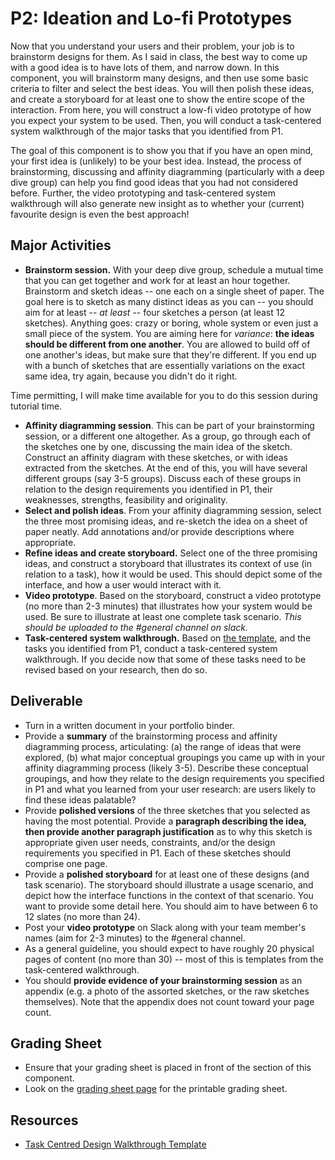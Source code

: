 # P2: Ideation and Lo-fi Prototypes

Now that you understand your users and their problem, your job is to brainstorm designs for them. As I said in class, the best way to come up with a good idea is to have lots of them, and narrow down. In this component, you will brainstorm many designs, and then use some basic criteria to filter and select the best ideas. You will then polish these ideas, and create a storyboard for at least one to show the entire scope of the interaction. From here, you will construct a low-fi video prototype of how you expect your system to be used. Then, you will conduct a task-centered system walkthrough of the major tasks that you identified from P1.

The goal of this component is to show you that if you have an open mind, your first idea is (unlikely) to be your best idea. Instead, the process of brainstorming, discussing and affinity diagramming (particularly with a deep dive group) can help you find good ideas that you had not considered before.
Further, the video prototyping and task-centered system walkthrough will also generate new insight as to whether your (current) favourite design is even the best approach!

## Major Activities
* **Brainstorm session.** With your deep dive group, schedule a mutual time that you can get together and work for at least an hour together. Brainstorm and sketch ideas -- one each on a single sheet of paper. The goal here is to sketch as many distinct ideas as you can -- you should aim for at least -- *at least* -- four sketches a person (at least 12 sketches). Anything goes: crazy or boring, whole system or even just a small piece of the system. You are aiming here for *variance*: **the ideas should be different from one another**. You are allowed to build off of one another's ideas, but make sure that they're different. If you end up with a bunch of sketches that are essentially variations on the exact same idea, try again, because you didn't do it right.

Time permitting, I will make time available for you to do this session during tutorial time.

* **Affinity diagramming session**. This can be part of your brainstorming session, or a different one altogether. As a group, go through each of the sketches one by one, discussing the main idea of the sketch. Construct an affinity diagram with these sketches, or with ideas extracted from the sketches. At the end of this, you will have several different groups (say 3-5 groups). Discuss each of these groups in relation to the design requirements you identified in P1, their weaknesses, strengths, feasibility and originality.
* **Select and polish ideas**. From your affinity diagramming session, select the three most promising ideas, and re-sketch the idea on a sheet of paper neatly. Add annotations and/or provide descriptions where appropriate.
* **Refine ideas and create storyboard.** Select one of the three promising ideas, and construct a storyboard that illustrates its context of use (in relation to a task), how it would be used. This should depict some of the interface, and how a user would interact with it.
* **Video prototype**. Based on the storyboard, construct a video prototype (no more than 2-3 minutes) that illustrates how your system would be used. Be sure to illustrate at least one complete task scenario. _This should be uploaded to the #general channel on slack._
* **Task-centered system walkthrough.** Based on [the template](http://hcitang.org/uploads/Teaching/481-tcsd-walkthrough-template.docx), and the tasks you identified from P1, conduct a task-centered system walkthrough. If you decide now that some of these tasks need to be revised based on your research, then do so.

## Deliverable
* Turn in a written document in your portfolio binder.
* Provide a **summary** of the brainstorming process and affinity diagramming process, articulating: (a) the range of ideas that were explored, (b) what major conceptual groupings you came up with in your affinity diagramming process (likely 3-5). Describe these conceptual groupings, and how they relate to the design requirements you specified in P1 and what you learned from your user research: are users likely to find these ideas palatable?
* Provide **polished versions** of the three sketches that you selected as having the most potential. Provide a **paragraph describing the idea, then provide another paragraph justification** as to why this sketch is appropriate given user needs, constraints, and/or the design requirements you specified in P1. Each of these sketches should comprise one page.
* Provide a **polished storyboard** for at least one of these designs (and task scenario). The storyboard should illustrate a usage scenario, and depict how the interface functions in the context of that scenario. You want to provide some detail here. You should aim to have between 6 to 12 slates (no more than 24).
* Post your **video prototype** on Slack along with your team member's names (aim for 2-3 minutes) to the #general channel.
* As a general guideline, you should expect to have roughly 20 physical pages of content (no more than 30) -- most of this is templates from the task-centered walkthrough.
* You should **provide evidence of your brainstorming session** as an appendix (e.g. a photo of the assorted sketches, or the raw sketches themselves). Note that the appendix does not count toward your page count.

## Grading Sheet
* Ensure that your grading sheet is placed in front of the section of this component.
* Look on the [grading sheet page](project-grading-sheets.md) for the printable grading sheet.

## Resources
* [Task Centred Design Walkthrough Template](http://hcitang.org/uploads/Teaching/481-tcsd-walkthrough-template.docx)